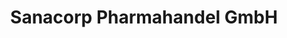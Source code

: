 ---
title: "Sanacorp Pharmahandel GmbH"
url: /herne/sanacorp-pharmahandel-gmbh/
shop: Großhandel
---
